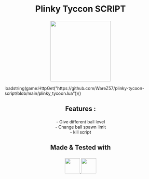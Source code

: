 <h1 align="center">
  <a href="https://www.roblox.com/games/138705998165267/Plinky-Tycoon" 
     style="text-decoration:none; color:inherit;">
    Plinky Tyccon SCRIPT
  </a>
</h1>

###
<div align="center">
  <img height="200" src="https://tr.rbxcdn.com/180DAY-ca9e81adc8ba8e46853fb1eab78cc2b0/768/432/Image/Webp/noFilter"/>
</div>
<p align="left">loadstring(game:HttpGet("https://github.com/WareZ57/plinky-tycoon-script/blob/main/plinky_tycoon.lua"))()</p>

###

<h2 align="center">Features :</h2>

###

<p align="center">- Give different ball level<br>- Change ball spawn limit<br>- kill script</p>

###

<h2 align="center">Made & Tested with</h2>

###

<p align="center">
  <a href="https://sirius.menu/" target="_blank">
    <img src="https://image.noelshack.com/fichiers/2025/39/1/1758549544-t-l-chargement.png" height="50" />
  </a>
  <a href="https://www.xeno.onl/" target="_blank">
    <img src="https://www.xeno.onl/images/xeno.png" height="50" />
  </a>
</p>

